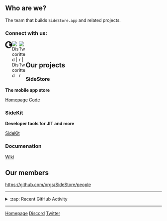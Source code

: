 <!-- 
Docs: How to use GitHub README and actions to auto-generate embedded content.
https://github.com/anuraghazra/github-readme-stats
https://www.youtube.com/watch?v=n6d4KHSKqGk
https://github.com/rahuldkjain/github-profile-readme-generator
 -->

## Who are we?

The team that builds `SideStore.app` and related projects.

### Connect with us:

<!--
[![Website](https://img.shields.io/website?label=sidestore.io&style=for-the-badge&url=https://sidestore.io)](https://sidestore.io)
[![Twitter Follow](https://img.shields.io/twitter/follow/sidestore_io?color=1DA1F2&logo=twitter&style=for-the-badge)](https://twitter.com/intent/follow?original_referer=https%3A%2F%2Fgithub.com%2Fsidestore&screen_name=sidestore)
[![GitHub Followers](https://img.shields.io/github/followers/sidestore?style=for-the-badge)]()
[![GitHub Sponsors](https://img.shields.io/github/sponsors/sidestore?style=for-the-badge
)]() 
-->

[<img align="left" alt="sidestore.io" width="22px" src="https://raw.githubusercontent.com/iconic/open-iconic/master/svg/globe.svg" />][website]
[<img align="left" alt="Discord | Discord" width="22px" src="https://cdn.jsdelivr.net/npm/simple-icons@v3/icons/discord.svg" />][discord]
[<img align="left" alt="Twitter | Twitter" width="22px" src="https://cdn.jsdelivr.net/npm/simple-icons@v3/icons/twitter.svg" />][twitter]

<br />
<br />

## Our projects

### SideStore

__The mobile app store__

[Homepage][website]
[Code][git.sidestore]

### SideKit

__Developer tools for JIT and more__

[SideKit][git.sidekit]

### Documenation

[Wiki][wiki]

## Our members

https://github.com/orgs/SideStore/people

---

<details>
  <summary>:zap: Recent GitHub Activity</summary>

<!--START_SECTION:activity-->
1. 🎉 Merged PR [#18](https://github.com/SideStore/sidestore.github.io/pull/18) in [SideStore/sidestore.github.io](https://github.com/SideStore/sidestore.github.io)
2. 🗣 Commented on [#247](https://github.com/SideStore/SideStore/issues/247) in [SideStore/SideStore](https://github.com/SideStore/SideStore)
3. 🎉 Merged PR [#3](https://github.com/SideStore/SideStore-Docs/pull/3) in [SideStore/SideStore-Docs](https://github.com/SideStore/SideStore-Docs)
4. 🎉 Merged PR [#266](https://github.com/SideStore/SideStore/pull/266) in [SideStore/SideStore](https://github.com/SideStore/SideStore)
5. 🗣 Commented on [#265](https://github.com/SideStore/SideStore/issues/265) in [SideStore/SideStore](https://github.com/SideStore/SideStore)
6. 🗣 Commented on [#3](https://github.com/SideStore/SideStore-Docs/issues/3) in [SideStore/SideStore-Docs](https://github.com/SideStore/SideStore-Docs)
7. 🗣 Commented on [#265](https://github.com/SideStore/SideStore/issues/265) in [SideStore/SideStore](https://github.com/SideStore/SideStore)
8. 💪 Opened PR [#5](https://github.com/SideStore/SideStore-Docs/pull/5) in [SideStore/SideStore-Docs](https://github.com/SideStore/SideStore-Docs)
9. 🗣 Commented on [#111](https://github.com/SideStore/SideStore/issues/111) in [SideStore/SideStore](https://github.com/SideStore/SideStore)
10. 🗣 Commented on [#247](https://github.com/SideStore/SideStore/issues/247) in [SideStore/SideStore](https://github.com/SideStore/SideStore)
11. 🗣 Commented on [#266](https://github.com/SideStore/SideStore/issues/266) in [SideStore/SideStore](https://github.com/SideStore/SideStore)
12. 🗣 Commented on [#111](https://github.com/SideStore/SideStore/issues/111) in [SideStore/SideStore](https://github.com/SideStore/SideStore)
13. 💪 Opened PR [#266](https://github.com/SideStore/SideStore/pull/266) in [SideStore/SideStore](https://github.com/SideStore/SideStore)
14. 🗣 Commented on [#3](https://github.com/SideStore/SideStore-Docs/issues/3) in [SideStore/SideStore-Docs](https://github.com/SideStore/SideStore-Docs)
15. 🗣 Commented on [#4](https://github.com/SideStore/SideStore-Docs/issues/4) in [SideStore/SideStore-Docs](https://github.com/SideStore/SideStore-Docs)
16. 🗣 Commented on [#4](https://github.com/SideStore/SideStore-Docs/issues/4) in [SideStore/SideStore-Docs](https://github.com/SideStore/SideStore-Docs)
17. 🎉 Merged PR [#2](https://github.com/SideStore/SideStore-Docs/pull/2) in [SideStore/SideStore-Docs](https://github.com/SideStore/SideStore-Docs)
18. 🗣 Commented on [#4](https://github.com/SideStore/SideStore-Docs/issues/4) in [SideStore/SideStore-Docs](https://github.com/SideStore/SideStore-Docs)
19. ❗️ Closed issue [#264](https://github.com/SideStore/SideStore/issues/264) in [SideStore/SideStore](https://github.com/SideStore/SideStore)
20. 🗣 Commented on [#2](https://github.com/SideStore/SideStore-Docs/issues/2) in [SideStore/SideStore-Docs](https://github.com/SideStore/SideStore-Docs)
<!--END_SECTION:activity-->

</details>

---

[Homepage][patreon] [Discord][discord] [Twitter][twitter]

<!--
- [Patreon][patreon]
- [OpenCollective][opencollective]
- [YouTube][youtube]
-->

[website]: https://sidestore.io
[wiki]: https://wiki.sidestore.io
[twitter]: https://twitter.com/sidestore_io
[discord]: https://discord.gg/CacsuuzsBq
[youtube]: https://youtube.com/TODO
[patreon]: https://www.patreon.com/SideStore
[opencollective]: https://opencollective.com/TODO
[git.sidestore]: https://github.com/SideStore/SideStore/
[git.sidekit]: https://github.com/SideStore/SideKit

